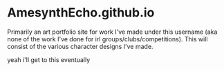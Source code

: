 # AmesynthEcho.github.io

Primarily an art portfolio site for work I've made under this username (aka none of the work I've done for irl groups/clubs/competitions). This will consist of the various character designs I've made. 

yeah i'll get to this eventually
